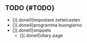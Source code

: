 ## TODO {#TODO}

-   []{.done0}impostare zettelcasten
-   []{.done4}programma buongiorno
-   []{.done0}snippets
    -   []{.done0}diary page
